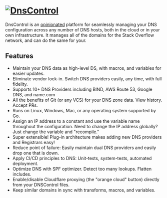 # [![DnsControl](https://img.shields.io/chocolatey/v/dnscontrol.svg?label=DnsControl&style=for-the-badge)](https://community.chocolatey.org/packages/dnscontrol)

DnsControl is an [opinionated][] platform for seamlessly managing your DNS configuration across any number of DNS hosts, both in the cloud or in your own infrastructure. It manages all of the domains for the Stack Overflow network, and can do the same for your.

## Features

- Maintain your DNS data as high-level DS, with macros, and variables for easier updates.
- Eliminate vendor lock-in. Switch DNS providers easily, any time, with full fidelity.
- Supports 10+ DNS Providers including BIND, AWS Route 53, Google DNS, and name.com
- All the benefits of Git (or any VCS) for your DNS zone data. View history. Accept PRs.
- Runs on Linux, Windows, Mac, or any operating system supported by Go.
- Assign an IP address to a constant and use the variable name throughout the configuration. Need to change the IP address globally? Just change the variable and "recompile."
- Super extensible! Plug-in architecture makes adding new DNS providers and Registrars easy!
- Reduce point of failure: Easily maintain dual DNS providers and easily drop one that is down.
- Apply CI/CD principles to DNS: Unit-tests, system-tests, automated deployment.
- Optimize DNS with SPF optimizer. Detect too many lookups. Flatten includes.
- Enable/disable Cloudflare proxying (the "orange cloud" button) directly from your DNSControl files.
- Keep similar domains in sync with transforms, macros, and variables.

[opinionated]: https://stackexchange.github.io/dnscontrol/opinions
